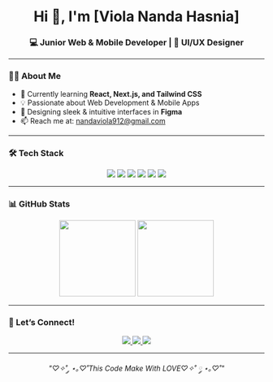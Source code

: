 <h1 align="center">Hi 👋, I'm [Viola Nanda Hasnia]</h1>
<h3 align="center">💻 Junior Web & Mobile Developer | 🎨 UI/UX Designer</h3>

---

### 👨‍💻 About Me  
- 🌱 Currently learning **React, Next.js, and Tailwind CSS**  
- 💡 Passionate about Web Development & Mobile Apps  
- 🎨 Designing sleek & intuitive interfaces in **Figma**  
- 📫 Reach me at: [nandaviola912@gmail.com](mailto:nandaviola912@gmail.com)  

---

### 🛠️ Tech Stack  
<p align="center">
  <img src="https://img.shields.io/badge/HTML5-E34F26?logo=html5&logoColor=white" />
  <img src="https://img.shields.io/badge/CSS3-1572B6?logo=css3&logoColor=white" />
  <img src="https://img.shields.io/badge/JavaScript-F7DF1E?logo=javascript&logoColor=black" />
  <img src="https://img.shields.io/badge/React-61DAFB?logo=react&logoColor=black" />
  <img src="https://img.shields.io/badge/Tailwind_CSS-38B2AC?logo=tailwind-css&logoColor=white" />
  <img src="https://img.shields.io/badge/Figma-F24E1E?logo=figma&logoColor=white" />
</p>

---

### 📊 GitHub Stats  
<p align="center">
  <img src="https://github-readme-stats.vercel.app/api?username=Bintanggz&show_icons=true&theme=tokyonight" height="150"/>
  <img src="https://github-readme-stats.vercel.app/api/top-langs/?username=Bintanggz&layout=compact&theme=tokyonight" height="150"/>
</p>

---

### 🤝 Let’s Connect!  
<p align="center">
  <a href="https://linkedin.com/in/viola-nanda-23vla">
    <img src="https://img.shields.io/badge/LinkedIn-0077B5?logo=linkedin&logoColor=white" />
  </a>
  <a href="https://instagram.com/violanandaa_">
    <img src="https://img.shields.io/badge/Instagram-E4405F?logo=instagram&logoColor=white" />
  </a>
  <a href="mailto:nandaviola912@gmail.com">
    <img src="https://img.shields.io/badge/Gmail-D14836?logo=gmail&logoColor=white" />
  </a>
</p>

---

<p align="center"><i>"♡✧˚ ༘ ⋆｡♡˚This Code Make With LOVE♡✧˚ ༘ ⋆｡♡˚"</i></p>
